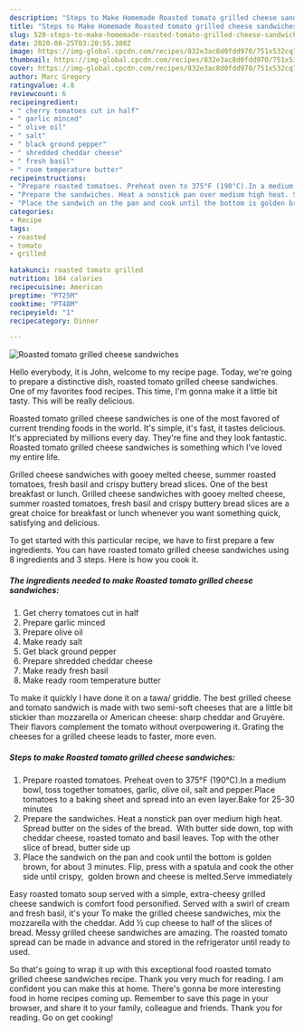 ```yaml
---
description: "Steps to Make Homemade Roasted tomato grilled cheese sandwiches"
title: "Steps to Make Homemade Roasted tomato grilled cheese sandwiches"
slug: 520-steps-to-make-homemade-roasted-tomato-grilled-cheese-sandwiches
date: 2020-08-25T03:20:55.380Z
image: https://img-global.cpcdn.com/recipes/832e3ac8d0fdd970/751x532cq70/roasted-tomato-grilled-cheese-sandwiches-recipe-main-photo.jpg
thumbnail: https://img-global.cpcdn.com/recipes/832e3ac8d0fdd970/751x532cq70/roasted-tomato-grilled-cheese-sandwiches-recipe-main-photo.jpg
cover: https://img-global.cpcdn.com/recipes/832e3ac8d0fdd970/751x532cq70/roasted-tomato-grilled-cheese-sandwiches-recipe-main-photo.jpg
author: Marc Gregory
ratingvalue: 4.8
reviewcount: 6
recipeingredient:
- " cherry tomatoes cut in half"
- " garlic minced"
- " olive oil"
- " salt"
- " black ground pepper"
- " shredded cheddar cheese"
- " fresh basil"
- " room temperature butter"
recipeinstructions:
- "Prepare roasted tomatoes. Preheat oven to 375°F (190°C).In a medium bowl, toss together tomatoes, garlic, olive oil, salt and pepper.Place tomatoes to a baking sheet and spread into an even layer.Bake for 25-30 minutes"
- "Prepare the sandwiches. Heat a nonstick pan over medium high heat. Spread butter on the sides of the bread.  With butter side down, top with cheddar cheese, roasted tomato and basil leaves. Top with the other slice of bread, butter side up"
- "Place the sandwich on the pan and cook until the bottom is golden brown, for about 3 minutes. Flip, press with a spatula and cook the other side until crispy,  golden brown and cheese is melted.Serve immediately"
categories:
- Recipe
tags:
- roasted
- tomato
- grilled

katakunci: roasted tomato grilled 
nutrition: 104 calories
recipecuisine: American
preptime: "PT25M"
cooktime: "PT48M"
recipeyield: "1"
recipecategory: Dinner

---
```



![Roasted tomato grilled cheese sandwiches](https://img-global.cpcdn.com/recipes/832e3ac8d0fdd970/751x532cq70/roasted-tomato-grilled-cheese-sandwiches-recipe-main-photo.jpg)

Hello everybody, it is John, welcome to my recipe page. Today, we're going to prepare a distinctive dish, roasted tomato grilled cheese sandwiches. One of my favorites food recipes. This time, I'm gonna make it a little bit tasty. This will be really delicious.

Roasted tomato grilled cheese sandwiches is one of the most favored of current trending foods in the world. It's simple, it's fast, it tastes delicious. It's appreciated by millions every day. They're fine and they look fantastic. Roasted tomato grilled cheese sandwiches is something which I've loved my entire life.

Grilled cheese sandwiches with gooey melted cheese, summer roasted tomatoes, fresh basil and crispy buttery bread slices. One of the best breakfast or lunch. Grilled cheese sandwiches with gooey melted cheese, summer roasted tomatoes, fresh basil and crispy buttery bread slices are a great choice for breakfast or lunch whenever you want something quick, satisfying and delicious.


To get started with this particular recipe, we have to first prepare a few ingredients. You can have roasted tomato grilled cheese sandwiches using 8 ingredients and 3 steps. Here is how you cook it.

<!--inarticleads1-->

##### The ingredients needed to make Roasted tomato grilled cheese sandwiches:

1. Get  cherry tomatoes cut in half
1. Prepare  garlic minced
1. Prepare  olive oil
1. Make ready  salt
1. Get  black ground pepper
1. Prepare  shredded cheddar cheese
1. Make ready  fresh basil
1. Make ready  room temperature butter


To make it quickly I have done it on a tawa/ griddle. The best grilled cheese and tomato sandwich is made with two semi-soft cheeses that are a little bit stickier than mozzarella or American cheese: sharp cheddar and Gruyère. Their flavors complement the tomato without overpowering it. Grating the cheeses for a grilled cheese leads to faster, more even. 

<!--inarticleads2-->

##### Steps to make Roasted tomato grilled cheese sandwiches:

1. Prepare roasted tomatoes. Preheat oven to 375°F (190°C).In a medium bowl, toss together tomatoes, garlic, olive oil, salt and pepper.Place tomatoes to a baking sheet and spread into an even layer.Bake for 25-30 minutes
1. Prepare the sandwiches. Heat a nonstick pan over medium high heat. Spread butter on the sides of the bread.  With butter side down, top with cheddar cheese, roasted tomato and basil leaves. Top with the other slice of bread, butter side up
1. Place the sandwich on the pan and cook until the bottom is golden brown, for about 3 minutes. Flip, press with a spatula and cook the other side until crispy,  golden brown and cheese is melted.Serve immediately


Easy roasted tomato soup served with a simple, extra-cheesy grilled cheese sandwich is comfort food personified. Served with a swirl of cream and fresh basil, it&#39;s your To make the grilled cheese sandwiches, mix the mozzarella with the cheddar. Add ½ cup cheese to half of the slices of bread. Messy grilled cheese sandwiches are amazing. The roasted tomato spread can be made in advance and stored in the refrigerator until ready to used. 

So that's going to wrap it up with this exceptional food roasted tomato grilled cheese sandwiches recipe. Thank you very much for reading. I am confident you can make this at home. There's gonna be more interesting food in home recipes coming up. Remember to save this page in your browser, and share it to your family, colleague and friends. Thank you for reading. Go on get cooking!
